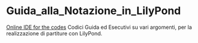 # Guida_alla_Notazione_in_LilyPond
[Online IDE for the codes](http://lilybin.com/#)
Codici Guida ed Esecutivi su vari argomenti, 
per la realizzazione di partiture con LilyPond.
